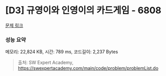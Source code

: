 # [D3] 규영이와 인영이의 카드게임 - 6808 

[문제 링크](https://swexpertacademy.com/main/code/problem/problemDetail.do?contestProbId=AWgv9va6HnkDFAW0) 

### 성능 요약

메모리: 22,824 KB, 시간: 789 ms, 코드길이: 2,237 Bytes



> 출처: SW Expert Academy, https://swexpertacademy.com/main/code/problem/problemList.do